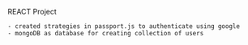 REACT Project

    - created strategies in passport.js to authenticate using google
    - mongoDB as database for creating collection of users
    
